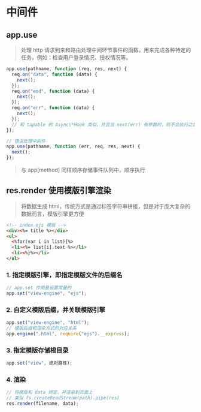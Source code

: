 # 中间件

## app.use

> 处理 http 请求到来和路由处理中间环节事件的函数，用来完成各种特定的任务，例如：检查用户登录情况、授权情况等。

```javascript
app.use(pathname, function (req, res, next) {
  req.on("data", function (data) {
    next();
  });
  req.on("end", function (data) {
    next();
  });
  req.on("err", function (data) {
    next();
  });
  // 和 tapable 的 Async\*Hook 类似，并且当 next(err) 有参数时，则不会执行之后所有正常的中间件或者请求，而是执行定义的错误中间件
});
```

```javascript
// 错误处理中间件
app.use(pathname, function (err, req, res, next) {
  next();
});
```

> 与 app[method] 同样顺序存储事件队列中，顺序执行

## res.render 使用模版引擎渲染

> 将数据生成 html，传统方式是通过标签字符串拼接，但是对于庞大复杂的数据而言，模版引擎更方便

```html
<!-- index.ejs 模版 -->
<div><%= title %></div>
<ul>
  <%for(var i in list){%>
  <li><%= list[i].text %></li>
  <li><%}%></li>
</ul>
```

### 1. 指定模版引擎，即指定模版文件的后缀名

```javascript
// app.set 作用是设置常量的
app.set("view-engine", "ejs");
```

### 2. 自定义模版后缀，并关联模版引擎

```javascript
app.set("view-engine", "html");
// 模版后缀和渲染方式的对应关系
app.engine(".html", require("ejs").__express);
```

### 3. 指定模版存储根目录

```javascript
app.set("view", 绝对路径);
```

### 4. 渲染

```javascript
// 将模版和 data 绑定，并渲染到页面上
// 类似 fs.createReadStream(path).pipe(res)
res.render(filename, data);
```
